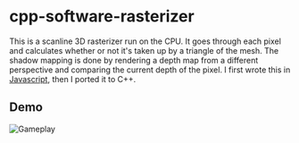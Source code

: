 # cpp-software-rasterizer
This is a scanline 3D rasterizer run on the CPU. It goes through each pixel and calculates whether or not it's taken up by a triangle of the mesh. The shadow mapping is done by rendering a depth map from a different perspective and comparing the current depth of the pixel. I first wrote this in [Javascript](https://github.com/JentGent/software-rasterizer), then I ported it to C++.
## Demo
![Gameplay](https://i.imgur.com/6WJvcE3.gif)
